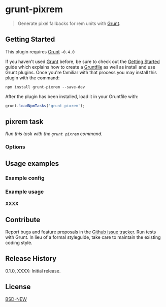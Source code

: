 # grunt-pixrem

> Generate pixel fallbacks for rem units with [Grunt](http://gruntjs.com/).

## Getting Started

This plugin requires [Grunt](http://gruntjs.com/) `~0.4.0`

If you haven't used [Grunt](http://gruntjs.com/) before, be sure to check out the [Getting Started](http://gruntjs.com/getting-started) guide which explains how to create a [Gruntfile](http://gruntjs.com/sample-gruntfile) as well as install and use Grunt plugins. Once you're familiar with that process you may install this plugin with the command:

```shell
npm install grunt-pixrem --save-dev
```

After the plugin has been installed, load it in your Gruntfile with:

```js
grunt.loadNpmTasks('grunt-pixrem');
```

## pixrem task

_Run this task with the `grunt pixrem` command._

<!-- This task helps you compile your Jekyll static site with Grunt.js. -->

### Options

<!-- Going to have to use file obj. -->

<!-- You can use all of the configuration options available in the [Jekyll Documentation](http://jekyllrb.com/docs/configuration/), as well as some special options provided by this plugin.
 -->
<!-- #### src

Type: `string`
Default: `.`

Directory where Jekyll will read files.

#### dest

Type: `string`
Default: `./_site`

Directory where Jekyll will write files.
 -->

## Usage examples

### Example config
<!-- 
```js
grunt.initConfig({
  jekyll: {                   			// Task
  	options: {							// Universal options
        bundleExec: true,
        src : '<%= app %>'
  	},
    dist: { 	                		// Target
      options: {	           			// Target options
    	dest: '<%= dist %>',
		config: '_config.yml,_config.build.yml'
      }
    },
    serve: {                   			// Another target
      options: {
        dest: '.jekyll',
        drafts: true
      }
    }
  }
});

grunt.loadNpmTasks('grunt-jekyll');

grunt.registerTask('default', ['jshint', 'jekyll']);
```
 -->
### Example usage

#### XXXX
<!-- 
```js
grunt.initConfig({
  jekyll: {
    dist: {
      options: {
        config: '_config.yml'.
        // Construct a string with JavaScript.
        // Remember, in YAML line breaks and indentation matter.
		raw: 'pygments: false\n' +
			 'exclude: [\'development\']\n' +
			 'author:\n' +
             '  name: ' + fetchAuthor() + '\n' +
             '  email: ' + fetchEmail()
        }
    }
  }
});
```
 -->

## Contribute

Report bugs and feature proposals in the [Github issue tracker](https://github.com/robwierzbowski/grunt-pixrem/issues). Run tests with Grunt. In lieu of a formal styleguide, take care to maintain the existing coding style. 

## Release History

0.1.0, XXXX: Initial release.  

## License

[BSD-NEW](http://en.wikipedia.org/wiki/BSD_License)
